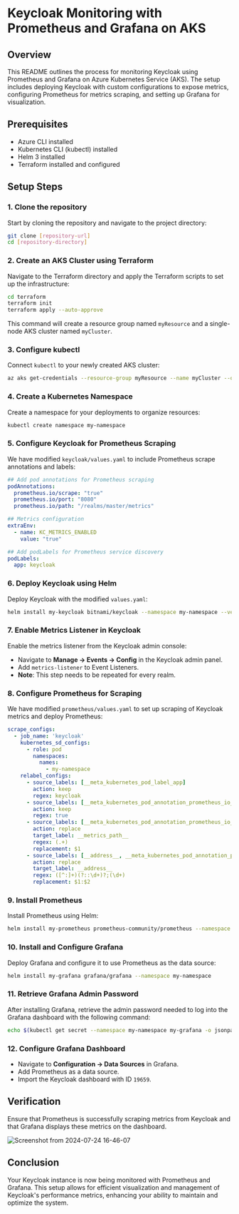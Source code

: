 # Keycloak Monitoring with Prometheus and Grafana on AKS

## Overview

This README outlines the process for monitoring Keycloak using Prometheus and Grafana on Azure Kubernetes Service (AKS). The setup includes deploying Keycloak with custom configurations to expose metrics, configuring Prometheus for metrics scraping, and setting up Grafana for visualization.

## Prerequisites

- Azure CLI installed
- Kubernetes CLI (kubectl) installed
- Helm 3 installed
- Terraform installed and configured

## Setup Steps

### 1. Clone the repository

Start by cloning the repository and navigate to the project directory:
```bash
git clone [repository-url]
cd [repository-directory]
```

### 2. Create an AKS Cluster using Terraform

Navigate to the Terraform directory and apply the Terraform scripts to set up the infrastructure:
```bash
cd terraform
terraform init
terraform apply --auto-approve
```
This command will create a resource group named `myResource` and a single-node AKS cluster named `myCluster`.

### 3. Configure kubectl

Connect `kubectl` to your newly created AKS cluster:
```bash
az aks get-credentials --resource-group myResource --name myCluster --overwrite-existing
```

### 4. Create a Kubernetes Namespace

Create a namespace for your deployments to organize resources:
```bash
kubectl create namespace my-namespace
```

### 5. Configure Keycloak for Prometheus Scraping

We have modified `keycloak/values.yaml` to include Prometheus scrape annotations and labels:
```yaml
## Add pod annotations for Prometheus scraping
podAnnotations:
  prometheus.io/scrape: "true"
  prometheus.io/port: "8080"
  prometheus.io/path: "/realms/master/metrics"

## Metrics configuration
extraEnv:
  - name: KC_METRICS_ENABLED
    value: "true"

## Add podLabels for Prometheus service discovery
podLabels:
  app: keycloak
```

### 6. Deploy Keycloak using Helm

Deploy Keycloak with the modified `values.yaml`:
```bash
helm install my-keycloak bitnami/keycloak --namespace my-namespace --version 20.0.1 -f keycloak/values.yaml
```

### 7. Enable Metrics Listener in Keycloak

Enable the metrics listener from the Keycloak admin console:
- Navigate to **Manage -> Events -> Config** in the Keycloak admin panel.
- Add `metrics-listener` to Event Listeners.
- **Note**: This step needs to be repeated for every realm.

### 8. Configure Prometheus for Scraping

We have modified `prometheus/values.yaml` to set up scraping of Keycloak metrics and deploy Prometheus:
```yaml
scrape_configs:
  - job_name: 'keycloak'
    kubernetes_sd_configs:
      - role: pod  
        namespaces:
          names:
            - my-namespace 
    relabel_configs:
      - source_labels: [__meta_kubernetes_pod_label_app] 
        action: keep
        regex: keycloak  
      - source_labels: [__meta_kubernetes_pod_annotation_prometheus_io_scrape]
        action: keep
        regex: true  
      - source_labels: [__meta_kubernetes_pod_annotation_prometheus_io_path]
        action: replace
        target_label: __metrics_path__
        regex: (.+)
        replacement: $1  
      - source_labels: [__address__, __meta_kubernetes_pod_annotation_prometheus_io_port]
        action: replace
        target_label: __address__
        regex: ([^:]+)(?::\d+)?;(\d+)
        replacement: $1:$2  
```

### 9. Install Prometheus

Install Prometheus using Helm:
```bash
helm install my-prometheus prometheus-community/prometheus --namespace my-namespace -f prometheus/values.yaml
```

### 10. Install and Configure Grafana

Deploy Grafana and configure it to use Prometheus as the data source:
```bash
helm install my-grafana grafana/grafana --namespace my-namespace
```

### 11. Retrieve Grafana Admin Password

After installing Grafana, retrieve the admin password needed to log into the Grafana dashboard with the following command:
```bash
echo $(kubectl get secret --namespace my-namespace my-grafana -o jsonpath="{.data.admin-password}" | base64 --decode)
```

### 12. Configure Grafana Dashboard

- Navigate to **Configuration -> Data Sources** in Grafana.
- Add Prometheus as a data source.
- Import the Keycloak dashboard with ID `19659`.

## Verification


Ensure that Prometheus is successfully scraping metrics from Keycloak and that Grafana displays these metrics on the dashboard.

![Screenshot from 2024-07-24 16-46-07](https://github.com/user-attachments/assets/22e848c9-357d-4547-b509-a9a92951302a)

## Conclusion

Your Keycloak instance is now being monitored with Prometheus and Grafana. This setup allows for efficient visualization and management of Keycloak's performance metrics, enhancing your ability to maintain and optimize the system.

